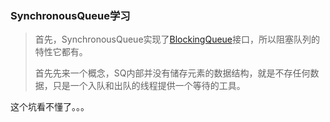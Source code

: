 ### SynchronousQueue学习

> 首先，SynchronousQueue实现了[BlockingQueue](./BlockingQueue接口方法说明.md)接口，所以阻塞队列的特性它都有。
>
> 首先先来一个概念，SQ内部并没有储存元素的数据结构，就是不存任何数据，只是一个入队和出队的线程提供一个等待的工具。

这个坑看不懂了。。。
